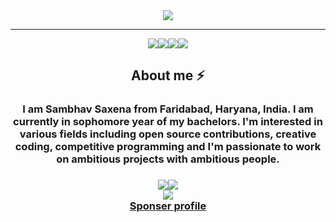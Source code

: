 <div align="center"><img src="https://gpvc.arturio.dev/sambhavsaxena"></div>

---

<div align="center"><img src="https://img.shields.io/badge/Twitter-1DA1F2?style=for-the-badge&logo=twitter&logoColor=white&link=https://twitter.com/_sambhavsaxena"><img src="https://img.shields.io/badge/Microsoft_Outlook-0078D4?style=for-the-badge&logo=microsoft-outlook&logoColor=white&link=mailto:sambhavsaxena02@gmail.com"><img src="https://img.shields.io/badge/LinkedIn-0077B5?style=for-the-badge&logo=linkedin&logoColor=white&link=https://www.linkedin.com/in/sambhav-saxena-411985152/"><img src="https://img.shields.io/badge/Instagram-E4405F?style=for-the-badge&logo=instagram&logoColor=white&link=https://www.instagram.com/in/samxhav/"></div>

<div align="center"><h2>About me ⚡</h2></div>

<h3><p align = "center"> I am Sambhav Saxena from Faridabad, Haryana, India. I am currently in sophomore year of my bachelors. I'm interested in various fields including open source contributions, creative coding, competitive programming and I'm passionate to work on ambitious projects with ambitious people.</p></h3>
<h3>

<div align="center"><img src="https://github-readme-stats.vercel.app/api?username=sambhavsaxena&theme=dark&count_private=true&show_icons=truehow_icons=true&hide_border=true"><img src="https://github-readme-streak-stats.herokuapp.com/?user=sambhavsaxena&theme=dark&hide_border=true"></div>
<div align="center"><img src="https://activity-graph.herokuapp.com/graph?username=sambhavsaxena&theme=gotham"></div>


<div align="center"><a href="https://www.buymeacoffee.com/sambhavsaxena">Sponser profile</a></div>
